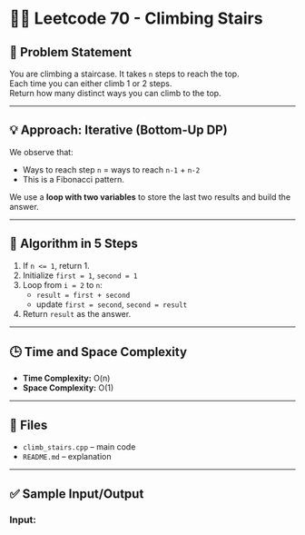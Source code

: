 # 🧗‍♂️ Leetcode 70 - Climbing Stairs

## 📌 Problem Statement
You are climbing a staircase. It takes `n` steps to reach the top.  
Each time you can either climb 1 or 2 steps.  
Return how many distinct ways you can climb to the top.

---

## 💡 Approach: Iterative (Bottom-Up DP)

We observe that:
- Ways to reach step `n` = ways to reach `n-1` + `n-2`
- This is a Fibonacci pattern.

We use a **loop with two variables** to store the last two results and build the answer.

---

## 🧠 Algorithm in 5 Steps

1. If `n <= 1`, return 1.
2. Initialize `first = 1`, `second = 1`
3. Loop from `i = 2` to `n`:
    - `result = first + second`
    - update `first = second`, `second = result`
4. Return `result` as the answer.

---

## 🕒 Time and Space Complexity

- **Time Complexity:** O(n)  
- **Space Complexity:** O(1)

---

## 📂 Files

- `climb_stairs.cpp` – main code
- `README.md` – explanation

---

## ✅ Sample Input/Output

### Input:
